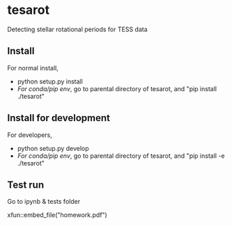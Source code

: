 # tesarot
Detecting stellar rotational periods for TESS data

## Install 
For normal install, 
* python setup.py install
* *For conda/pip env*, go to parental directory of tesarot, and "pip install ./tesarot"

## Install for development
For developers, 

* python setup.py develop
*  *For conda/pip env*, go to parental directory of tesarot, and "pip install -e ./tesarot"

## Test run
Go to ipynb & tests folder


xfun::embed_file("homework.pdf")
